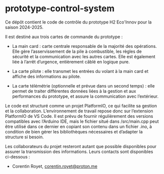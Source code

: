 # prototype-control-system

Ce dépôt contient le code de contrôle du prototype H2 Eco'Innov pour la saison 2024-2025.

Il est destiné aux trois cartes de commande du prototype :

- La main card : carte centrale responsable de la majorité des opérations. Elle gère l’asservissement de la pile à combustible, les règles de sécurité et la communication avec les autres cartes. Elle est également liée à l’arrêt d’urgence, entièrement câblé en logique pure.

- La carte pilote : elle transmet les entrées du volant à la main card et affiche des informations au pilote.

- La carte télémétrie (optionnelle et prévue dans un second temps) : elle permet de traiter différentes données liées à la gestion et aux performances du prototype, et assure la communication avec l’extérieur.

Le code est structuré comme un projet PlatformIO, ce qui facilite sa gestion et la collaboration. L’environnement de travail repose donc sur l’extension PlatformIO de VS Code. Il est prévu de fournir régulièrement des versions compatibles avec l’Arduino IDE, mais le fichier situé dans /src/main.cpp peut être utilisé dans ce dernier en copiant son contenu dans un fichier .ino, à condition de bien gérer les bibliothèques nécessaires et d’adapter la structure si besoin.

Les collaborateurs du projet resteront autant que possible disponibles pour assurer la transmission des informations. Leurs contacts sont disponibles ci-dessous :
- Corentin Royet, corentin.royet@proton.me
